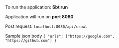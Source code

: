 To run the application: **Sbt run** 

Application will run on **port 8080**

Post request: `localhost:8080/api/crawl`

Sample json body `{ "urls": ["https://google.com", "https://github.com"] }`
